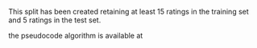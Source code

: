 This split has been created retaining at least 15 ratings in the training set and 5 ratings in the test set.

the pseudocode algorithm is available at
